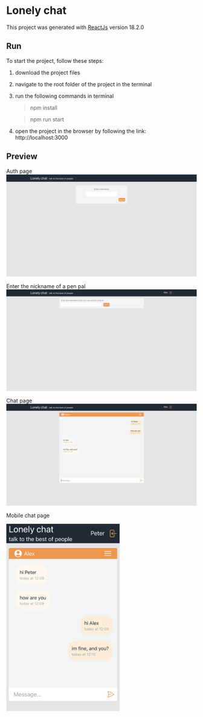 # Lonely chat
This project was generated with [ReactJs](https://reactjs.org) version 18.2.0

## Run
To start the project, follow these steps:
1. download the project files
2. navigate to the root folder of the project in the terminal
3. run the following commands in terminal
   > npm install

   > npm run start

4. open the project in the browser by following the link: http://localhost:3000

## Preview
Auth page
![preview-1.png](./src/assets/preview-1.png)

Enter the nickname of a pen pal
![preview-2.png](./src/assets/preview-2.png)

Chat page
![preview-3.png](./src/assets/preview-3.png)

Mobile chat page

<img src="./src/assets/preview-4.jpeg" alt="preview-4" width="300px">
